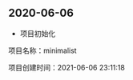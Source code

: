 <!-- Copyright © 2021 Cai Hai. All Rights Reserved. -->

## 2020-06-06

* 项目初始化

项目名称：minimalist

项目创建时间：2021-06-06 23:11:18